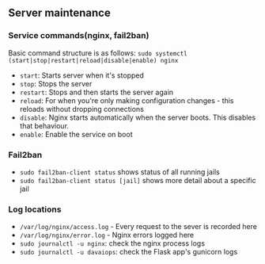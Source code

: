 ## Server maintenance
### Service commands(nginx, fail2ban)
Basic command structure is as follows:
`sudo systemctl (start|stop|restart|reload|disable|enable) nginx`
 - `start`: Starts server when it's stopped
 - `stop`: Stops the server
 - `restart`: Stops and then starts the server again 
 - `reload`: For when you're only making configuration changes - this reloads without dropping connections  
 - `disable`: Nginx starts automatically when the server boots. This disables that behaviour.
 - `enable`: Enable the service on boot
### Fail2ban
 - `sudo fail2ban-client status` shows status of all running jails
 - `sudo fail2ban-client status [jail]` shows more detail about a specific jail
### Log locations
 - `/var/log/nginx/access.log` - Every request to the sever is recorded here
 - `/var/log/nginx/error.log` - Nginx errors logged here
 - `sudo journalctl -u nginx`: check the nginx process logs
 - `sudo journalctl -u davaiops`: check the Flask app's gunicorn logs